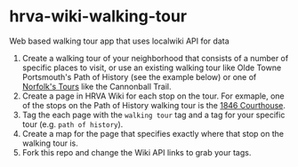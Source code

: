 hrva-wiki-walking-tour
======================

Web based walking tour app that uses localwiki API for data

1. Create a walking tour of your neighborhood that consists of a number of specific places to visit, or use an existing walking tour like Olde Towne Portsmouth's Path of History (see the example below) or one of [Norfolk's Tours](http://www.visitnorfolktoday.com/things-to-do/tour/self-guided) like the Cannonball Trail.
2. Create a page in HRVA Wiki for each stop on the tour. For exmaple, one of the stops on the Path of History walking tour is the [1846 Courthouse](https://hrvawiki.org/1846_Courthouse).
3. Tag the each page with the `walking tour` tag and a tag for your specific tour (e.g. `path of history`).
4. Create a map for the page that specifies exactly where that stop on the walking tour is.
5. Fork this repo and change the Wiki API links to grab your tags.
